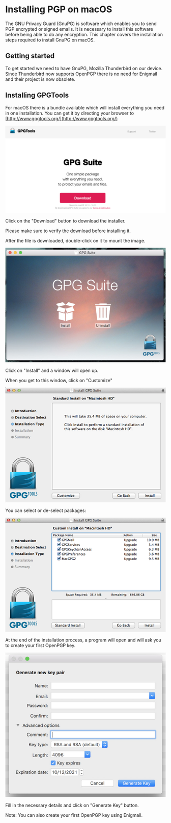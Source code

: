 Installing PGP on macOS
=====================

The GNU Privacy Guard (GnuPG) is software which enables you to send PGP encrypted or signed emails. It is necessary to install this software before being able to do any encryption. This chapter covers the installation steps required to install GnuPG on macOS.

Getting started
---------------

To get started we need to have GnuPG, Mozilla Thunderbird on our device. Since Thunderbird now supports OpenPGP there is no need for Enigmail and their project is now obsolete.

Installing GPGTools
---------------------------------------

For macOS there is a bundle available which will install everything you need in one installation. You can get it by directing your browser to [http://www.gpgtools.org/](http://www.gpgtools.org/) 

![GPG Suite](gpgsuite.png)

Click on the "Download" button to download the installer.

Please make sure to verify the download before installing it. 

After the file is downloaded, double-click on it to mount the image.

![GPG Suite](gpgsuite.jpg)

Click on "Install" and a window will open up.

When you get to this window, click on "Customize"

![Customize Button](gpgsuite1.png)

You can select or de-select packages:

![Select or De-select packages](customize.png)

At the end of the installation process, a program will open and will ask you to create your first OpenPGP key.

![Fill up](generatekey.jpg)

Fill in the necessary details and click on "Generate Key" button.

Note: You can also create your first OpenPGP key using Enigmail.


